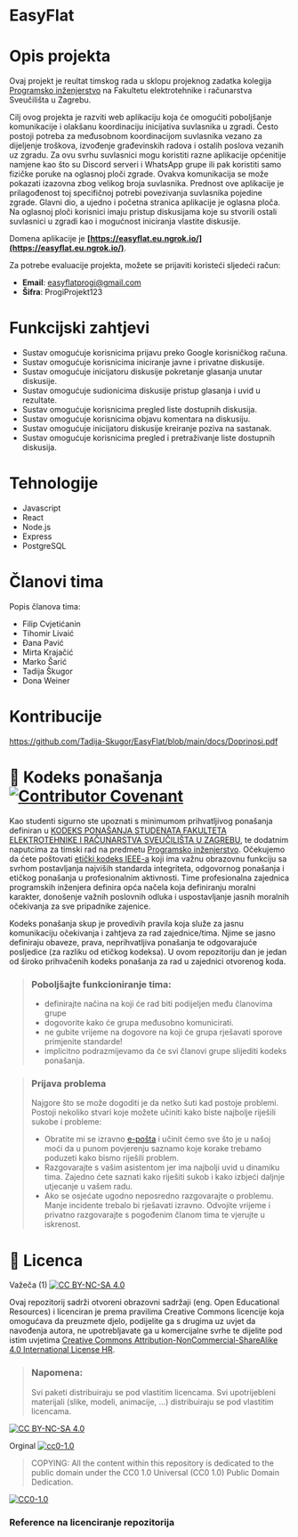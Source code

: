 # EasyFlat

# Opis projekta
Ovaj projekt je reultat timskog rada u sklopu projeknog zadatka kolegija [Programsko inženjerstvo](https://www.fer.unizg.hr/predmet/proinz) na Fakultetu elektrotehnike i računarstva Sveučilišta u Zagrebu. 

Cilj ovog projekta je razviti web aplikaciju koja će omogućiti poboljšanje komunikacije i olakšanu koordinaciju inicijativa suvlasnika u zgradi. Često postoji potreba za međusobnom koordinacijom suvlasnika vezano za dijeljenje troškova, izvođenje građevinskih radova i ostalih poslova vezanih uz zgradu. Za ovu svrhu suvlasnici mogu koristiti razne aplikacije općenitije namjene kao što su Discord serveri i WhatsApp grupe ili pak koristiti samo fizičke poruke na oglasnoj ploči zgrade. Ovakva komunikacija se može pokazati izazovna zbog velikog broja suvlasnika. Prednost ove aplikacije je prilagođenost toj specifičnoj potrebi povezivanja suvlasnika pojedine zgrade. Glavni dio, a ujedno i početna stranica aplikacije je oglasna ploča. Na oglasnoj ploči korisnici imaju pristup diskusijama koje su stvorili ostali suvlasnici u zgradi kao i mogućnost iniciranja vlastite diskusije.

Domena aplikacije je **[https://easyflat.eu.ngrok.io/](https://easyflat.eu.ngrok.io/)**.

Za potrebe evaluacije projekta, možete se prijaviti koristeći sljedeći račun:  
- **Email**: easyflatprogi@gmail.com  
- **Šifra**: ProgiProjekt123  

# Funkcijski zahtjevi

* Sustav omogućuje korisnicima prijavu preko Google korisničkog računa.
* Sustav omogućuje korisnicima iniciranje javne i privatne diskusije.
* Sustav omogućuje inicijatoru diskusije pokretanje glasanja unutar diskusije.
* Sustav omogućuje sudionicima diskusije pristup glasanja i uvid u rezultate.
* Sustav omogućuje korisnicima pregled liste dostupnih diskusija.
* Sustav omogućuje korisnicima objavu komentara na diskusiju.
* Sustav omogućuje inicijatoru diskusije kreiranje poziva na sastanak.
* Sustav omogućuje korisnicima pregled i pretraživanje liste dostupnih diskusija.

# Tehnologije

* Javascript
* React
* Node.js
* Express
* PostgreSQL

# Članovi tima 

Popis članova tima:
* Filip Cvjetićanin	
* Tihomir Livaić	
* Đana Pavić	
* Mirta Krajačić	
* Marko Šarić	
* Tadija Škugor	
* Dona Weiner

# Kontribucije

https://github.com/Tadija-Skugor/EasyFlat/blob/main/docs/Doprinosi.pdf


# 📝 Kodeks ponašanja [![Contributor Covenant](https://img.shields.io/badge/Contributor%20Covenant-2.1-4baaaa.svg)](CODE_OF_CONDUCT.md)
Kao studenti sigurno ste upoznati s minimumom prihvatljivog ponašanja definiran u [KODEKS PONAŠANJA STUDENATA FAKULTETA ELEKTROTEHNIKE I RAČUNARSTVA SVEUČILIŠTA U ZAGREBU](https://www.fer.hr/_download/repository/Kodeks_ponasanja_studenata_FER-a_procisceni_tekst_2016%5B1%5D.pdf), te dodatnim naputcima za timski rad na predmetu [Programsko inženjerstvo](https://wwww.fer.hr).
Očekujemo da ćete poštovati [etički kodeks IEEE-a](https://www.ieee.org/about/corporate/governance/p7-8.html) koji ima važnu obrazovnu funkciju sa svrhom postavljanja najviših standarda integriteta, odgovornog ponašanja i etičkog ponašanja u profesionalnim aktivnosti. Time profesionalna zajednica programskih inženjera definira opća načela koja definiranju  moralni karakter, donošenje važnih poslovnih odluka i uspostavljanje jasnih moralnih očekivanja za sve pripadnike zajenice.

Kodeks ponašanja skup je provedivih pravila koja služe za jasnu komunikaciju očekivanja i zahtjeva za rad zajednice/tima. Njime se jasno definiraju obaveze, prava, neprihvatljiva ponašanja te  odgovarajuće posljedice (za razliku od etičkog kodeksa). U ovom repozitoriju dan je jedan od široko prihvačenih kodeks ponašanja za rad u zajednici otvorenog koda.
>### Poboljšajte funkcioniranje tima:
>* definirajte načina na koji će rad biti podijeljen među članovima grupe
>* dogovorite kako će grupa međusobno komunicirati.
>* ne gubite vrijeme na dogovore na koji će grupa rješavati sporove primjenite standarde!
>* implicitno podrazmijevamo da će svi članovi grupe slijediti kodeks ponašanja.
 
>###  Prijava problema
>Najgore što se može dogoditi je da netko šuti kad postoje problemi. Postoji nekoliko stvari koje možete učiniti kako biste najbolje riješili sukobe i probleme:
>* Obratite mi se izravno [e-pošta](mailto:vlado.sruk@fer.hr) i  učinit ćemo sve što je u našoj moći da u punom povjerenju saznamo koje korake trebamo poduzeti kako bismo riješili problem.
>* Razgovarajte s vašim asistentom jer ima najbolji uvid u dinamiku tima. Zajedno ćete saznati kako riješiti sukob i kako izbjeći daljnje utjecanje u vašem radu.
>* Ako se osjećate ugodno neposredno razgovarajte o problemu. Manje incidente trebalo bi rješavati izravno. Odvojite vrijeme i privatno razgovarajte s pogođenim članom tima te vjerujte u iskrenost.

# 📝 Licenca
Važeča (1)
[![CC BY-NC-SA 4.0][cc-by-nc-sa-shield]][cc-by-nc-sa]

Ovaj repozitorij sadrži otvoreni obrazovni sadržaji (eng. Open Educational Resources)  i licenciran je prema pravilima Creative Commons licencije koja omogućava da preuzmete djelo, podijelite ga s drugima uz 
uvjet da navođenja autora, ne upotrebljavate ga u komercijalne svrhe te dijelite pod istim uvjetima [Creative Commons Attribution-NonCommercial-ShareAlike 4.0 International License HR][cc-by-nc-sa].
>
> ### Napomena:
>
> Svi paketi distribuiraju se pod vlastitim licencama.
> Svi upotrijebleni materijali  (slike, modeli, animacije, ...) distribuiraju se pod vlastitim licencama.

[![CC BY-NC-SA 4.0][cc-by-nc-sa-image]][cc-by-nc-sa]

[cc-by-nc-sa]: https://creativecommons.org/licenses/by-nc/4.0/deed.hr 
[cc-by-nc-sa-image]: https://licensebuttons.net/l/by-nc-sa/4.0/88x31.png
[cc-by-nc-sa-shield]: https://img.shields.io/badge/License-CC%20BY--NC--SA%204.0-lightgrey.svg

Orginal [![cc0-1.0][cc0-1.0-shield]][cc0-1.0]
>
>COPYING: All the content within this repository is dedicated to the public domain under the CC0 1.0 Universal (CC0 1.0) Public Domain Dedication.
>
[![CC0-1.0][cc0-1.0-image]][cc0-1.0]

[cc0-1.0]: https://creativecommons.org/licenses/by/1.0/deed.en
[cc0-1.0-image]: https://licensebuttons.net/l/by/1.0/88x31.png
[cc0-1.0-shield]: https://img.shields.io/badge/License-CC0--1.0-lightgrey.svg

### Reference na licenciranje repozitorija

